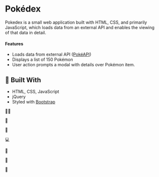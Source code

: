 # Pokédex

Pokedex is a small web application built with HTML, CSS, and primarily JavaScript, which loads data from an external API and enables the viewing of that data in detail.

#### Features 

- Loads data from external API ([PokéAPI](https://pokeapi.co/))
- Displays a list of 150 Pokémon
- User action prompts a modal with details over Pokémon item. 

## :hammer: Built With 

- HTML, CSS, JavaScript
- jQuery
- Styled with [Bootstrap](https://getbootstrap.com/)


👨‍💻


:musical_score:

:floppy_disk:

:computer:

:calling:

:page_with_curl:

:rocket:

